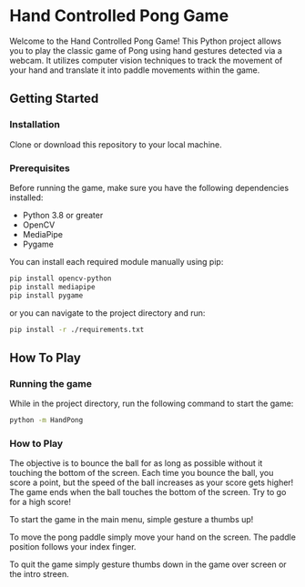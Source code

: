 # Hand Controlled Pong Game

Welcome to the Hand Controlled Pong Game! This Python project allows you to play the classic game of Pong using hand gestures detected via a webcam. It utilizes computer vision techniques to track the movement of your hand and translate it into paddle movements within the game.

## Getting Started


### Installation

Clone or download this repository to your local machine.

### Prerequisites   

Before running the game, make sure you have the following dependencies installed:

- Python 3.8 or greater
- OpenCV
- MediaPipe
- Pygame

You can install each required module manually using pip:

```bash
pip install opencv-python
pip install mediapipe
pip install pygame
```

or you can navigate to the project directory and run:

```bash
pip install -r ./requirements.txt
```
## How To Play

### Running the game

While in the project directory, run the following command to start the game:

```bash
python -m HandPong
```

### How to Play

The objective is to bounce the ball for as long as possible without it touching the bottom of the screen.
Each time you bounce the ball, you score a point, but the speed of the ball increases as your score gets higher!
The game ends when the ball touches the bottom of the screen. Try to go for a high score!

To start the game in the main menu, simple gesture a thumbs up!

To move the pong paddle simply move your hand on the screen. 
The paddle position follows your index finger.

To quit the game simply gesture thumbs down in the game over screen or the intro streen.






